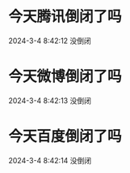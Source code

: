 # 今天腾讯倒闭了吗

2024-3-4 8:42:12 没倒闭

# 今天微博倒闭了吗

2024-3-4 8:42:13 没倒闭

# 今天百度倒闭了吗

2024-3-4 8:42:14 没倒闭

